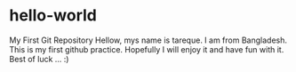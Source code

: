 # hello-world
My First Git Repository
Hellow, mys name is tareque. I am from Bangladesh. This is my first github practice. Hopefully I will enjoy it and have fun with it.
Best of luck ... :)
